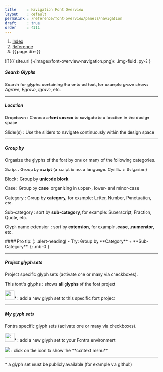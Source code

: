 ```yaml
---
title     : Navigation Font Overview
layout    : default
permalink : /reference/font-overview/panels/navigation
draft     : true
order     : 4111
---
```


<nav aria-label="breadcrumb">
  <ol class="breadcrumb small">
    <li class="breadcrumb-item"><a href="{{ site.url }}">Index</a></li>
    <li class="breadcrumb-item"><a href="{{ site.url }}/reference">Reference</a></li>
    <li class="breadcrumb-item active" aria-current="page">{{ page.title }}</li>
  </ol>
</nav>

<div class='row'>
<div class='col-md' markdown='1'>
![]({{ site.url }}/images/font-overview-navigation.png){: .img-fluid .py-2 }
</div>
<div class='col-md' markdown='1'>

##### Search Glyphs

Search for glyphs containing the entered text, for example *grave* shows *Agrave*, *Egrave*, *Igrave*, etc.

- - -

##### Location

Dropdown
: Choose a **font source** to navigate to a location in the design space

Slider(s)
: Use the sliders to navigate continuously within the design space


- - -

##### Group by

Organize the glyphs of the font by one or many of the following categories.

Script
: Group by **script** (a script is not a language: Cyrillic ≠ Bulgarian) 

Block
: Group by **unicode block**

Case
: Group by **case**, organizing in upper-, lower- and minor-case

Category
: Group by **category**, for example: Letter, Number, Punctuation, etc.

Sub-category
: sort by **sub-category**, for example: Superscript, Fraction, Quote, etc.

Glyph name extension
: sort by **extension**, for example **.case**, **.numerator**, etc.


<div class="alert alert-primary mt-3" role="alert" markdown='1'>
#### Pro tip: 
{: .alert-heading}
- Try: Group by **Category** + **Sub-Category**.
{: .mb-0 }
</div>

- - -

##### Project glyph sets

Project specific glyph sets (activate one or many via checkboxes).

This font's glyphs
: shows **all glyphs** of the font project

<img height="30" src='{{ site.url }}/images/icons/plus.svg' />*
: add a new glyph set to this specific font project

- - -

##### My glyph sets

Fontra specific glyph sets (activate one or many via checkboxes).

<img height="30" src='{{ site.url }}/images/icons/plus.svg' />*
: add a new glyph set to your Fontra environment 

<img src='{{ site.url }}/images/icons/pencil.svg' />
: click on the icon to show the **context menu**


- - -

\* a glyph set must be publicly available (for example via github)